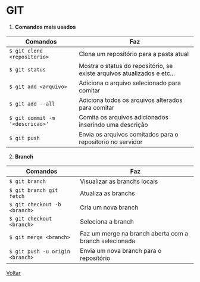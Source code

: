 # GIT

1. **Comandos mais usados**

 Comandos     					| Faz
--------------------------------|-------------
`$ git clone <repositorio>` 	| Clona um repositório para a pasta atual  
`$ git status`					| Mostra o status do repositório, se existe arquivos atualizados e etc... 
`$ git add <arquivo>`			| Adiciona o arquivo selecionado para comitar  
`$ git add --all`				| Adiciona todos os arquivos alterados para comitar 
`$ git commit -m '<descricao>'`	| Comita os arquivos adicionados inserindo uma descrição
`$ git push`					| Envia os arquivos comitados para o repositorio no servidor

2. **Branch**

 Comandos     					| Faz
--------------------------------|-------------
`$ git branch`  				| Visualizar as branchs locais
`$ git branch git fetch`   	| Atualiza as branchs
`$ git checkout -b <branch>`	| Cria um nova branch
`$ git checkout <branch>`   	| Seleciona a branch 
`$ git merge <branch>`			| Faz um merge na branch aberta com a branch selecionada
`$ git push -u origin <branch>`	| Envia um nova branch para o repositório

[Voltar](README.md)
